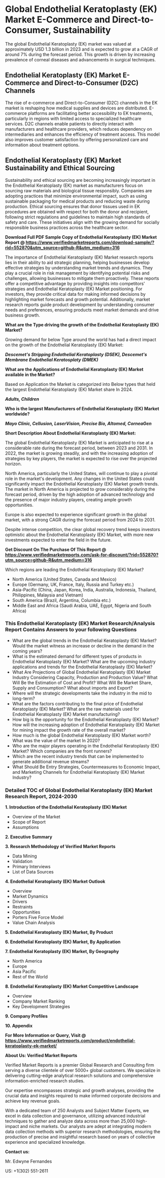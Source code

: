 <h1>Global Endothelial Keratoplasty (EK) Market E-Commerce and Direct-to-Consumer, Sustainability</h1><p class=""><p>The global Endothelial Keratoplasty (EK) market was valued at approximately USD 1.3 billion in 2023 and is expected to grow at a CAGR of around 7% during the forecast period. This growth is driven by increasing prevalence of corneal diseases and advancements in surgical techniques.</p> <h2>Endothelial Keratoplasty (EK) Market E-Commerce and Direct-to-Consumer (D2C) Channels</h2> <p>The rise of e-commerce and Direct-to-Consumer (D2C) channels in the EK market is reshaping how medical supplies and devices are distributed. E-commerce platforms are facilitating better accessibility to EK treatments, particularly in regions with limited access to specialized healthcare services. D2C channels enable patients to directly interact with manufacturers and healthcare providers, which reduces dependency on intermediaries and enhances the efficiency of treatment access. This model also improves customer satisfaction by offering personalized care and information about treatment options.</p> <h2>Endothelial Keratoplasty (EK) Market Sustainability and Ethical Sourcing</h2> <p>Sustainability and ethical sourcing are becoming increasingly important in the Endothelial Keratoplasty (EK) market as manufacturers focus on sourcing raw materials and biological tissue responsibly. Companies are adopting practices that minimize environmental impact, such as using sustainable packaging for medical products and reducing waste during production. Ethical sourcing ensures that donor tissues used in EK procedures are obtained with respect for both the donor and recipient, following strict regulations and guidelines to maintain high standards of safety and care. These initiatives align with the growing demand for socially responsible business practices across the healthcare sector.</p> </p><p class=""><strong>Download Full PDF Sample Copy of Endothelial Keratoplasty (EK) Market Report @ <a href="https://www.verifiedmarketreports.com/download-sample/?rid=552870&utm_source=github-R&utm_medium=316" target="_blank">https://www.verifiedmarketreports.com/download-sample/?rid=552870&utm_source=github-R&utm_medium=316</a></strong></p><p>The importance of&nbsp;Endothelial Keratoplasty (EK) Market research reports lies in their ability to aid strategic planning, helping businesses develop effective strategies by understanding market trends and dynamics. They play a crucial role in risk management by identifying potential risks and challenges, allowing businesses to mitigate them proactively. These reports offer a competitive advantage by providing insights into competitors' strategies and Endothelial Keratoplasty (EK) Market positioning. For investors, they provide critical data for making informed decisions by highlighting market forecasts and growth potential. Additionally, market research reports guide product development by understanding consumer needs and preferences, ensuring products meet market demands and drive business growth.</p><p><strong>What are the&nbsp;Type driving the growth of the Endothelial Keratoplasty (EK) Market?</strong></p><p id="" class="">Growing demand for below Type around the world has had a direct impact on the growth of the Endothelial Keratoplasty (EK) Market:</p><p class=""><em><strong>Descemet's Stripping Endothelial Keratoplasty (DSEK), Descemet's Membrane Endothelial Keratosplaty (DMEK)</strong></em></p><p class=""><strong>What are the&nbsp;Applications&nbsp;of Endothelial Keratoplasty (EK) Market available in the Market?</strong></p><p id="" class="">Based on Application the Market is categorized into Below types that held the largest Endothelial Keratoplasty (EK) Market share In 2024.</p><p class=""><em><strong>Adults, Children</strong></em></p><p class=""><strong>Who is the largest Manufacturers of Endothelial Keratoplasty (EK) Market worldwide?</strong></p><p><em><strong>Mayo Clinic, Cellusion, LaserVision, Precise Bio, Altomed, CorneaGen</strong></em></p><p id="" class=""><strong>Short Description About Endothelial Keratoplasty (EK) Market:</strong></p><p>The global Endothelial Keratoplasty (EK) Market is anticipated to rise at a considerable rate during the forecast period, between 2023 and 2031. In 2022, the market is growing steadily, and with the increasing adoption of strategies by key players, the market is expected to rise over the projected horizon.</p><p>North America, particularly the United States, will continue to play a pivotal role in the market's development. Any changes in the United States could significantly impact the Endothelial Keratoplasty (EK) Market growth trends. The market in North America is projected to grow considerably during the forecast period, driven by the high adoption of advanced technology and the presence of major industry players, creating ample growth opportunities.</p><p>Europe is also expected to experience significant growth in the global market, with a strong CAGR during the forecast period from 2024 to 2031.</p><p>Despite intense competition, the clear global recovery trend keeps investors optimistic about the Endothelial Keratoplasty (EK) Market, with more new investments expected to enter the field in the future.</p><p id="" class=""><strong>Get Discount On The Purchase Of This Report @ <a href="https://www.verifiedmarketreports.com/ask-for-discount/?rid=552870?utm_source=github-R&utm_medium=316" target="_blank">https://www.verifiedmarketreports.com/ask-for-discount/?rid=552870?utm_source=github-R&utm_medium=316</a></strong></p><p class="">Which regions are leading the Endothelial Keratoplasty (EK) Market?</p><ul><li>North America (United States, Canada and Mexico)</li><li>Europe (Germany, UK, France, Italy, Russia and Turkey etc.)</li><li>Asia-Pacific (China, Japan, Korea, India, Australia, Indonesia, Thailand, Philippines, Malaysia and Vietnam)</li><li>South America (Brazil, Argentina, Columbia etc.)</li><li>Middle East and Africa (Saudi Arabia, UAE, Egypt, Nigeria and South Africa)</li></ul><h3 id="" class="">This Endothelial Keratoplasty (EK) Market Research/Analysis Report Contains Answers to your following Questions</h3><ul><li>What are the global trends in the Endothelial Keratoplasty (EK) Market? Would the market witness an increase or decline in the demand in the coming years?</li><li>What is the estimated demand for different types of products in Endothelial Keratoplasty (EK) Market? What are the upcoming industry applications and trends for the Endothelial Keratoplasty (EK) Market?</li><li>What Are Projections of Global Endothelial Keratoplasty (EK) Market Industry Considering Capacity, Production and Production Value? What Will Be the Estimation of Cost and Profit? What Will Be Market Share, Supply and Consumption? What about imports and Export?</li><li>Where will the strategic developments take the industry in the mid to long-term?</li><li>What are the factors contributing to the final price of Endothelial Keratoplasty (EK) Market? What are the raw materials used for Endothelial Keratoplasty (EK) Market manufacturing?</li><li>How big is the opportunity for the Endothelial Keratoplasty (EK) Market? How will the increasing adoption of Endothelial Keratoplasty (EK) Market for mining impact the growth rate of the overall market?</li><li>How much is the global Endothelial Keratoplasty (EK) Market worth? What was the value of the market In 2020?</li><li>Who are the major players operating in the Endothelial Keratoplasty (EK) Market? Which companies are the front runners?</li><li>Which are the recent industry trends that can be implemented to generate additional revenue streams?</li><li>What Should Be Entry Strategies, Countermeasures to Economic Impact, and Marketing Channels for Endothelial Keratoplasty (EK) Market Industry?</li></ul><h3 id="" class="">Detailed TOC of Global Endothelial Keratoplasty (EK) Market Research Report, 2024-2030</h3><p id="" class=""><strong>1. Introduction of the Endothelial Keratoplasty (EK) Market</strong></p><ul><li>Overview of the Market</li><li>Scope of Report</li><li>Assumptions</li></ul><p id="" class=""><strong>2. Executive Summary</strong></p><p id="" class=""><strong>3. Research Methodology of Verified Market Reports</strong></p><ul><li>Data Mining</li><li>Validation</li><li>Primary Interviews</li><li>List of Data Sources</li></ul><p id="" class=""><strong>4. Endothelial Keratoplasty (EK) Market Outlook</strong></p><ul><li>Overview</li><li>Market Dynamics</li><li>Drivers</li><li>Restraints</li><li>Opportunities</li><li>Porters Five Force Model</li><li>Value Chain Analysis</li></ul><p id="" class=""><strong>5. Endothelial Keratoplasty (EK) Market, By Product</strong></p><p id="" class=""><strong>6. Endothelial Keratoplasty (EK) Market, By Application</strong></p><p id="" class=""><strong>7. Endothelial Keratoplasty (EK) Market, By Geography</strong></p><ul><li>North America</li><li>Europe</li><li>Asia Pacific</li><li>Rest of the World</li></ul><p id="" class=""><strong>8. Endothelial Keratoplasty (EK) Market Competitive Landscape</strong></p><ul><li>Overview</li><li>Company Market Ranking</li><li>Key Development Strategies</li></ul><p id="" class=""><strong>9. Company Profiles</strong></p><p id="" class=""><strong>10. Appendix</strong></p><p id="" class=""><strong>For More Information or Query, Visit @ <a href="https://www.verifiedmarketreports.com/product/endothelial-keratoplasty-ek-market/" target="_blank">https://www.verifiedmarketreports.com/product/endothelial-keratoplasty-ek-market/</a></strong></p><p id="" class=""><strong>About Us: Verified Market Reports</strong></p><p id="" class="">Verified Market Reports is a premier Global Research and Consulting firm serving a diverse clientele of over 5000+ global customers. We specialize in delivering cutting-edge analytical research solutions and comprehensive information-enriched research studies.</p><p id="" class="">Our expertise encompasses strategic and growth analyses, providing the crucial data and insights required to make informed corporate decisions and achieve key revenue goals.</p><p id="" class="">With a dedicated team of 250 Analysts and Subject Matter Experts, we excel in data collection and governance, utilizing advanced industrial techniques to gather and analyze data across more than 25,000 high-impact and niche markets. Our analysts are adept at integrating modern data collection methods with superior research methodologies, ensuring the production of precise and insightful research based on years of collective experience and specialized knowledge.</p><p id="" class=""><strong>Contact us:</strong></p><p id="" class="">Mr. Edwyne Fernandes</p><p id="" class="">US: +1(302) 551-2611</p>